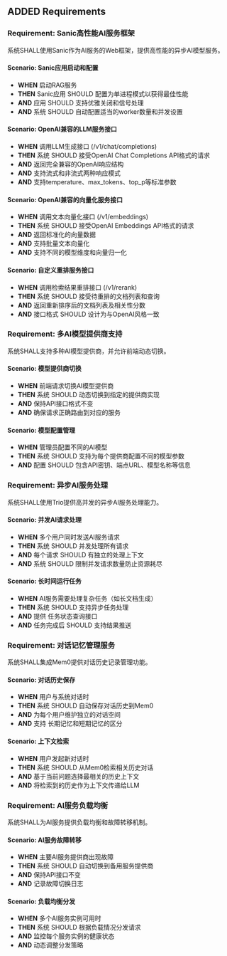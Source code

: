 ## ADDED Requirements

### Requirement: Sanic高性能AI服务框架
系统SHALL使用Sanic作为AI服务的Web框架，提供高性能的异步AI模型服务。

#### Scenario: Sanic应用启动和配置
- **WHEN** 启动RAG服务
- **THEN** Sanic应用 SHOULD 配置为单进程模式以获得最佳性能
- **AND** 应用 SHOULD 支持优雅关闭和信号处理
- **AND** 系统 SHOULD 自动配置适当的worker数量和并发设置

#### Scenario: OpenAI兼容的LLM服务接口
- **WHEN** 调用LLM生成接口 (/v1/chat/completions)
- **THEN** 系统 SHOULD 接受OpenAI Chat Completions API格式的请求
- **AND** 返回完全兼容的OpenAI响应结构
- **AND** 支持流式和非流式两种响应模式
- **AND** 支持temperature、max_tokens、top_p等标准参数

#### Scenario: OpenAI兼容的向量化服务接口
- **WHEN** 调用文本向量化接口 (/v1/embeddings)
- **THEN** 系统 SHOULD 接受OpenAI Embeddings API格式的请求
- **AND** 返回标准化的向量数据
- **AND** 支持批量文本向量化
- **AND** 支持不同的模型维度和向量归一化

#### Scenario: 自定义重排服务接口
- **WHEN** 调用检索结果重排接口 (/v1/rerank)
- **THEN** 系统 SHOULD 接受待重排的文档列表和查询
- **AND** 返回重新排序后的文档列表及相关性分数
- **AND** 接口格式 SHOULD 设计为与OpenAI风格一致

### Requirement: 多AI模型提供商支持
系统SHALL支持多种AI模型提供商，并允许前端动态切换。

#### Scenario: 模型提供商切换
- **WHEN** 前端请求切换AI模型提供商
- **THEN** 系统 SHOULD 动态切换到指定的提供商实现
- **AND** 保持API接口格式不变
- **AND** 确保请求正确路由到对应的服务

#### Scenario: 模型配置管理
- **WHEN** 管理员配置不同的AI模型
- **THEN** 系统 SHOULD 支持为每个提供商配置不同的模型参数
- **AND** 配置 SHOULD 包含API密钥、端点URL、模型名称等信息

### Requirement: 异步AI服务处理
系统SHALL使用Trio提供高并发的异步AI服务处理能力。

#### Scenario: 并发AI请求处理
- **WHEN** 多个用户同时发送AI服务请求
- **THEN** 系统 SHOULD 并发处理所有请求
- **AND** 每个请求 SHOULD 有独立的处理上下文
- **AND** 系统 SHOULD 限制并发请求数量防止资源耗尽

#### Scenario: 长时间运行任务
- **WHEN** AI服务需要处理复杂任务（如长文档生成）
- **THEN** 系统 SHOULD 支持异步任务处理
- **AND** 提供 任务状态查询接口
- **AND** 任务完成后 SHOULD 支持结果推送

### Requirement: 对话记忆管理服务
系统SHALL集成Mem0提供对话历史记录管理功能。

#### Scenario: 对话历史保存
- **WHEN** 用户与系统对话时
- **THEN** 系统 SHOULD 自动保存对话历史到Mem0
- **AND** 为每个用户维护独立的对话空间
- **AND** 支持 长期记忆和短期记忆的区分

#### Scenario: 上下文检索
- **WHEN** 用户发起新对话时
- **THEN** 系统 SHOULD 从Mem0检索相关历史对话
- **AND** 基于当前问题选择最相关的历史上下文
- **AND** 将检索到的历史作为上下文传递给LLM

### Requirement: AI服务负载均衡
系统SHALL为AI服务提供负载均衡和故障转移机制。

#### Scenario: AI服务故障转移
- **WHEN** 主要AI服务提供商出现故障
- **THEN** 系统 SHOULD 自动切换到备用服务提供商
- **AND** 保持API接口不变
- **AND** 记录故障切换日志

#### Scenario: 负载均衡分发
- **WHEN** 多个AI服务实例可用时
- **THEN** 系统 SHOULD 根据负载情况分发请求
- **AND** 监控每个服务实例的健康状态
- **AND** 动态调整分发策略